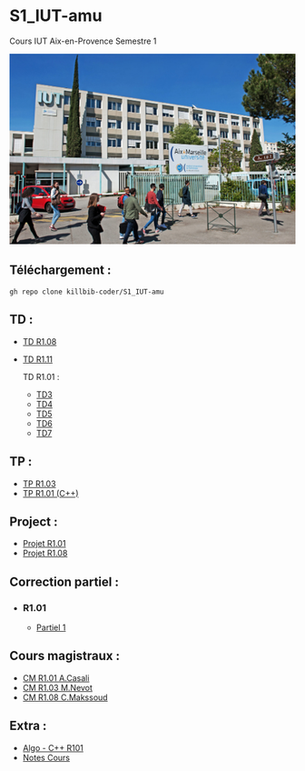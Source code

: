 # S1_IUT-amu
Cours IUT Aix-en-Provence Semestre 1

![IUT Image](Autre/aix1_ely9428-scaled.jpg)

## Téléchargement :
```
gh repo clone killbib-coder/S1_IUT-amu
```

## TD :

- [TD R1.08](TD/R108_Makssoud)
- [TD R1.11](TD/R111_Salou)

  TD R1.01 :
  - [TD3](TD/Algo/TD3_R1.01.algo)
  - [TD4](TD/Algo/TD4_R1.01.algo)
  - [TD5](TD/Algo/TD5%20R1.01)
  - [TD6](TD/Algo/TD6%20R1.01)
  - [TD7](TD/Algo/TD7%20R1.01)

## TP :

- [TP R1.03](TP/R103)
- [TP R1.01 (C++)](TP/C%2B%2B)

## Project :
- [Projet R1.01](Project/R1.01-Project)
- [Projet R1.08](Project/R1.08-Project)

## Correction partiel :
- ### R1.01
  - [Partiel 1](Correction/Partiel1_R101)

## Cours magistraux : 
- [CM R1.01 A.Casali](CM/R101_Casali)
- [CM R1.03 M.Nevot](CM/R103_Nevot)
- [CM R1.08 C.Makssoud](CM/R108_Makssoud)

## Extra :
- [Algo - C++ R101](Autre/Algo%20-%20C%2B%2B/TD4_R101.cpp)
- [Notes Cours](note)
